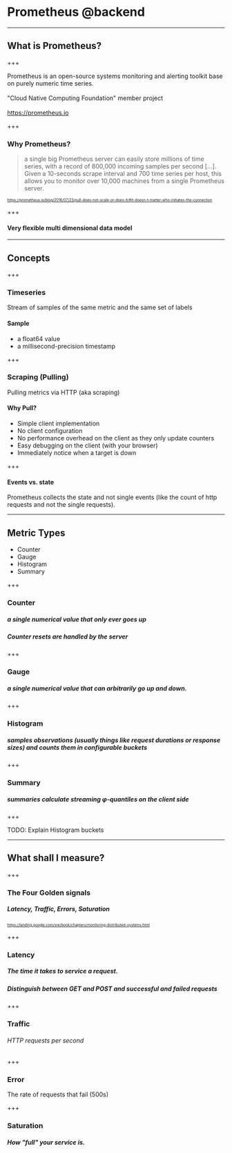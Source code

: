 # Prometheus @backend

---

## What is Prometheus?

+++

Prometheus is an open-source systems monitoring and alerting toolkit base on purely numeric time series.
<br>
<br>
"Cloud Native Computing Foundation" member project
<br>
<br>
https://prometheus.io

+++

### Why Prometheus?

> a single big Prometheus server can easily store millions of time series, with a record of 800,000 incoming samples per second [...]. Given a 10-seconds scrape interval and 700 time series per host, this allows you to monitor over 10,000 machines from a single Prometheus server.

<span style="font-size:0.6em;">https://prometheus.io/blog/2016/07/23/pull-does-not-scale-or-does-it/#it-doesn-t-matter-who-initiates-the-connection</span>

+++

#### Very flexible multi dimensional data model

---

## Concepts

+++

### Timeseries

Stream of samples of the same metric and the same set of labels

#### Sample
- a float64 value
- a millisecond-precision timestamp

+++

### Scraping (Pulling)

Pulling metrics via HTTP (aka scraping)

#### Why Pull?
- Simple client implementation
- No client configuration
- No performance overhead on the client as they only update counters
- Easy debugging on the client (with your browser)
- Immediately notice when a target is down

+++

#### Events vs. state
Prometheus collects the state and not single events (like the count of http requests and not the single requests).

---

## Metric Types
- Counter
- Gauge
- Histogram
- Summary

+++

### Counter

##### a single numerical value that only ever goes up
##### Counter resets are handled by the server

+++

### Gauge

##### a single numerical value that can arbitrarily go up and down.

+++

### Histogram

##### samples observations (usually things like request durations or response sizes) and counts them in configurable buckets

+++

### Summary

##### summaries calculate streaming φ-quantiles on the client side

+++

TODO: Explain Histogram buckets

---

## What shall I measure?

+++

### The Four Golden signals
##### Latency, Traffic, Errors, Saturation

<span style="font-size:0.6em;">https://landing.google.com/sre/book/chapters/monitoring-distributed-systems.html</span>

+++

### Latency
##### The time it takes to service a request.
##### Distinguish between GET and POST and successful and failed requests

+++

### Traffic
###### HTTP requests per second

+++

### Error
The rate of requests that fail (500s)

+++

### Saturation
##### How "full" your service is.
